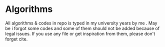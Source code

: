 # Algorithms
All algorithms & codes in repo  is typed in my university years by me . May be i forgot some codes and some of them should not be added because of legal issues. If you use any file or get inspiration  from them, please don't forget cite.
